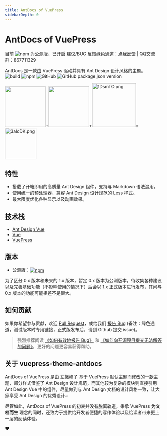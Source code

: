 ```yaml
---
title: AntDocs of VuePress
sidebarDepth: 0
---
```


# AntDocs of VuePress

<a-alert type="info" showIcon>
  <span slot="message">
    目前 <img alt="npm" src="https://img.shields.io/npm/v/vuepress-theme-antdocs?style=flat-square"> 为公测版，已开启 建议/BUG 反馈绿色通道：<a href="https://wj.qq.com/s2/5534754/fcad/" target="_blank">点我反馈</a>  |  QQ交流群：867711329
  </span>
 </a-alert>

<a-divider dashed />

AntDocs 是一款由 VuePress 驱动并具有 Ant Design 设计风格的主题。  
![build](https://img.shields.io/badge/build-passing-brightgreen?style=flat-square) 
![npm](https://img.shields.io/npm/dm/vuepress-theme-antdocs?style=flat-square&color=red)
![GitHub](https://img.shields.io/github/license/zpfz/vuepress-theme-antdocs?style=flat-square&color=blue)
![GitHub package.json version](https://img.shields.io/github/package-json/v/zpfz/vuepress-theme-antdocs?style=flat-square)

<div class="reset-mobile-brand">
<img width="130" src="https://gw.alipayobjects.com/zos/rmsportal/KDpgvguMpGfqaHPjicRK.svg"><span class="sign">+</span><img width="130" src="https://cn.vuejs.org/images/logo.png"><span class="sign">+</span><img src="https://s2.ax1x.com/2020/02/04/1DsmTO.png" alt="1DsmTO.png" width="140"/><span class="sign">=</span><span class="reset-mobile-brand-4"><img src="https://s2.ax1x.com/2020/02/27/3aIcDK.png" width="100" alt="3aIcDK.png" /></span>
</div>

## 特性

- 搭载了开箱即用的高质量 Ant Design 组件，支持与 Markdown 语法混用。
- 使用统一的预处理器，兼容 Ant Design 设计规范的 Less 样式。
- 最大限度优化各种显示以及动画效果。

<p></p>

## 技术栈

- [Ant Design Vue](https://antdv.com/)
- [Vue](https://cn.vuejs.org/)
- [VuePress](https://vuepress.vuejs.org/zh/)

<p></p>

## 版本

- 公测版：<a href="https://www.npmjs.com/package/vuepress-theme-antdocs" target="_blank" style="vertical-align: bottom;"><img alt="npm" src="https://img.shields.io/npm/v/vuepress-theme-antdocs?style=flat-square"></a>


<a-alert type="info">
  <span slot="message">
    为了区分 0.x 版本和未来的 1.x 版本，暂定 0.x 版本为公测版本，待收集各种建议以及完善基础功能（不影响使用的情况下）后会以 1.x 正式版本进行发布，其间与 0.x 版本的功能可能相差不是很大。
  </span>
</a-alert>

<p></p>

## 如何贡献

如果你希望参与贡献，欢迎 [Pull Request](https://github.com/zpfz/vuepress-theme-antdocs/pulls)，或给我们 [报告 Bug](https://wj.qq.com/s2/5534754/fcad/) (备注：绿色通道，测试版本时专用链接，正式版发布后，请到 Github 提交 issue)。

> 强烈推荐阅读 [《如何有效地报告 Bug》](https://www.chiark.greenend.org.uk/~sgtatham/bugs-cn.html) 和 [《如何向开源项目提交无法解答的问题》](https://zhuanlan.zhihu.com/p/25795393)，更好的问题更容易获得帮助。

<p></p>

## 关于 vuepress-theme-antdocs

AntDocs of VuePress 是由 左撇峰子 基于 VuePress 默认主题而修改的一款主题，部分样式借鉴了 Ant Design 设计规范，而其他较为复杂的模块则直接引用 Ant Design Vue 中的组件，尽量做到与 Ant Design 文档的设计风格一致，让大家享受 Ant Design 的优秀设计~

尽管如此，AntDocs of VuePress 的初衷并没有脱离轨道，秉承 VuePress **为文档而生** 理念的同时，还致力于提供给开发者便捷的写作体验以及给读者带来更上一层的阅读体验。

<a-divider dashed>❤️</a-divider>
